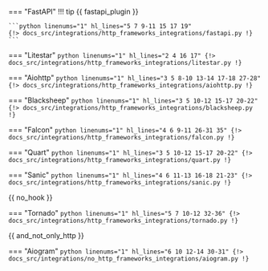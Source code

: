 === "FastAPI"
    !!! tip
        {{ fastapi_plugin }}

    ```python linenums="1" hl_lines="5 7 9-11 15 17 19"
    {!> docs_src/integrations/http_frameworks_integrations/fastapi.py !}
    ```

=== "Litestar"
    ```python linenums="1" hl_lines="2 4 16 17"
    {!> docs_src/integrations/http_frameworks_integrations/litestar.py !}
    ```

=== "Aiohttp"
    ```python linenums="1" hl_lines="3 5 8-10 13-14 17-18 27-28"
    {!> docs_src/integrations/http_frameworks_integrations/aiohttp.py !}
    ```

=== "Blacksheep"
    ```python linenums="1" hl_lines="3 5 10-12 15-17 20-22"
    {!> docs_src/integrations/http_frameworks_integrations/blacksheep.py !}
    ```

=== "Falcon"
    ```python linenums="1" hl_lines="4 6 9-11 26-31 35"
    {!> docs_src/integrations/http_frameworks_integrations/falcon.py !}
    ```

=== "Quart"
    ```python linenums="1" hl_lines="3 5 10-12 15-17 20-22"
    {!> docs_src/integrations/http_frameworks_integrations/quart.py !}
    ```

=== "Sanic"
    ```python linenums="1" hl_lines="4 6 11-13 16-18 21-23"
    {!> docs_src/integrations/http_frameworks_integrations/sanic.py !}
    ```

{{ no_hook }}

=== "Tornado"
    ```python linenums="1" hl_lines="5 7 10-12 32-36"
    {!> docs_src/integrations/http_frameworks_integrations/tornado.py !}
    ```

{{ and_not_only_http }}

=== "Aiogram"
    ```python linenums="1" hl_lines="6 10 12-14 30-31"
    {!> docs_src/integrations/no_http_frameworks_integrations/aiogram.py !}
    ```
